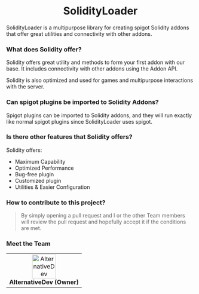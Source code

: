 <h1 align="center">
SolidityLoader
</h1>

SolidityLoader is a multipurpose library for creating spigot Solidity addons that offer great utilities and connectivity
with other addons.

### What does Solidity offer?

Solidity offers great utility and methods to form your first addon with our base. It includes connectivity with other
addons using the Addon API.

Solidity is also optimized and used for games and multipurpose interactions with the server.

### Can spigot plugins be imported to Solidity Addons?

Spigot plugins can be imported to Solidity addons, and they will run exactly like normal spigot plugins since
SolidityLoader uses spigot.

### Is there other features that Solidity offers?

Solidity offers:

- Maximum Capability
- Optimized Performance
- Bug-free plugin
- Customized plugin
- Utilities & Easier Configuration

### How to contribute to this project?

> By simply opening a pull request and I or the other Team members will review the pull request and hopefully accept it
> if the conditions are met.

### Meet the Team

<div align="center">
  <table>
    <tr>
      <td align="center">
        <img src="https://github.com/thealternatedev.png" width="64" height="64" alt="AlternativeDev"/><br/>
        <b>AlternativeDev (Owner)</b>
      </td>
    </tr>
  </table>
</div>
